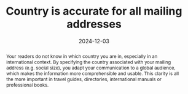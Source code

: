 ---
N: "124"
Rubrique: Internationalization
title: Country is accurate for all mailing addresses
detail: null
abstract: Your readers do not know in which country you are in, especially in an international context. By specifying the country associated with your mailing address (e.g. social size), you adapt your communication to a global audience, which makes the information more comprehensible and usable. This clarity is all the more important in travel guides, directories, international manuals or professional books.
categories:
  - Internationalization
agrege: O4124-E035
opquast: 4 124
indiceebook: "35"
description: Rule 035
before: "034"
weight: "035"
after: "036"
actif: "1"
layout: rules
date: 2024-12-03
tags:
  - Usability
objectif:
  - Allow unambiguous identification of the country associated with each postal address, without the reader needing to reduce this information from other elements such as the city, area, postal code or phone number.
Meo:
  - Specify explicitly and in textual form the country in each mailing address presented in the digital book.
Controle:
  - "For each postal address, make sure that the country is mentioned in a textual and explicit manner, directly after the address. "
epubcheck: false
ace: false
humancheck: true
ReadiumGoToolkit: null
Source:
  - Opquast
Referentiel:
  - ""
steps:
  - design
---
